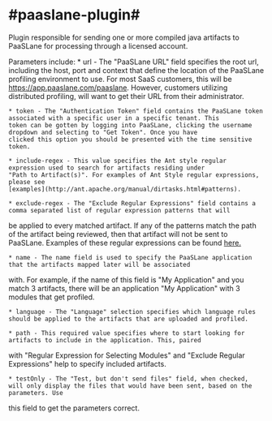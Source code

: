 #paaslane-plugin#
===============
Plugin responsible for sending one or more compiled java artifacts to PaaSLane for processing through a licensed account.

Parameters include:
    * url - The "PaaSLane URL" field specifies the root url, including the host, port and context that define the location of 
    the PaaSLane profiling environment to use. For most SaaS customers, this will be https://app.paaslane.com/paaslane. However,
    customers utilizing distributed profiling, will want to get their URL from their administrator.
  
    * token - The "Authentication Token" field contains the PaaSLane token associated with a specific user in a specific tenant. This
    token can be gotten by logging into PaaSLane, clicking the username dropdown and selecting to "Get Token". Once you have
    clicked this option you should be presented with the time sensitive token.
  
    * include-regex - This value specifies the Ant style regular expression used to search for artifacts residing under
    "Path to Artifact(s)". For examples of Ant Style regular expressions, please see 
    [examples](http://ant.apache.org/manual/dirtasks.html#patterns).
    
    * exclude-regex - The "Exclude Regular Expressions" field contains a comma separated list of regular expression patterns that will 
  be applied to every matched artifact. If any of the patterns match the path of the artifact being reviewed, then 
  that artifact will not be sent to PaaSLane. Examples of these regular expressions can be found 
  [here.](http://ocpsoft.org/opensource/guide-to-regular-expressions-in-java-part-1/)

    * name - The name field is used to specify the PaaSLane application that the artifacts mapped later will be associated 
  with. For example, if the name of this field is "My Application" and you match 3 artifacts, there will be an 
  application "My Application" with 3 modules that get profiled.

    * language - The "Language" selection specifies which language rules should be applied to the artifacts that are uploaded and profiled.

    * path - This required value specifies where to start looking for artifacts to include in the application. This, paired 
  with "Regular Expression for Selecting Modules" and "Exclude Regular Expressions" help to specify included artifacts.

    * testOnly - The "Test, but don't send files" field, when checked, will only display the files that would have been sent, based on the parameters. Use 
  this field to get the parameters correct.


